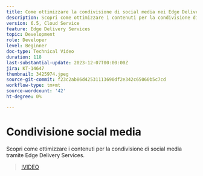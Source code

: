 ```yaml
---
title: Come ottimizzare la condivisione di social media nei Edge Delivery Services
description: Scopri come ottimizzare i contenuti per la condivisione di social media tramite Edge Delivery Services.
version: 6.5, Cloud Service
feature: Edge Delivery Services
topic: Development
role: Developer
level: Beginner
doc-type: Technical Video
duration: 118
last-substantial-update: 2023-12-07T00:00:00Z
jira: KT-14647
thumbnail: 3425974.jpeg
source-git-commit: f23c2ab86d42531113690df2e342c65060b5c7cd
workflow-type: tm+mt
source-wordcount: '42'
ht-degree: 0%

---
```



# Condivisione social media

Scopri come ottimizzare i contenuti per la condivisione di social media tramite Edge Delivery Services.

>[!VIDEO](https://video.tv.adobe.com/v/3425974/?learn=on)
